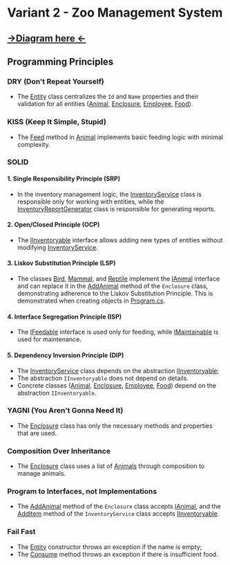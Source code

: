# Variant 2 - Zoo Management System

## [->Diagram here <-](./lab_01.drawio.png)

## Programming Principles

### DRY (Don't Repeat Yourself)

- The [Entity](./Entities/Abstract/Entity.cs#L8-L19) class centralizes the `Id` and `Name` properties and their validation for all entities ([Animal](./Entities/Animal/Abstract/Animal.cs), [Enclosure](./Entities/Enclosure.cs), [Employee](./Entities/Employee.cs), [Food](./Entities/Food.cs)).

### KISS (Keep It Simple, Stupid)

- The [Feed](./Entities/Animal/Abstract/Animal.cs#L27-L35) method in [Animal](./Entities/Animal/Abstract/Animal.cs) implements basic feeding logic with minimal complexity.

### SOLID

#### 1. Single Responsibility Principle (SRP)

- In the inventory management logic, the [InventoryService](./Services/Inventory/InventoryService.cs) class is responsible only for working with entities, while the [InventoryReportGenerator](./Services/Inventory/InventoryReportGenerator.cs) class is responsible for generating reports.

#### 2. Open/Closed Principle (OCP)

- The [IInventoryable](./Interfaces/IInventoryable.cs) interface allows adding new types of entities without modifying [InventoryService](./Services/Inventory/InventoryService.cs).

#### 3. Liskov Substitution Principle (LSP)

- The classes [Bird](./Entities/Animal/Bird.cs), [Mammal](./Entities/Animal/Mammal.cs), and [Reptile](./Entities/Animal/Reptile.cs) implement the [IAnimal](./Interfaces/IAnimal.cs) interface and can replace it in the [AddAnimal](./Entities/Enclosure.cs#L32) method of the `Enclosure` class, demonstrating adherence to the Liskov Substitution Principle. This is demonstrated when creating objects in [Program.cs](./Program.cs).

#### 4. Interface Segregation Principle (ISP)

- The [IFeedable](./Interfaces/IFeedable.cs) interface is used only for feeding, while [IMaintainable](./Interfaces/IMaintainable.cs) is used for maintenance.

#### 5. Dependency Inversion Principle (DIP)

- The [InventoryService](./Services/Inventory/InventoryService.cs#L7) class depends on the abstraction [IInventoryable](./Interfaces/IInventoryable.cs);
- The abstraction `IInventoryable` does not depend on details.
- Concrete classes ([Animal](./Entities/Animal/Abstract/Animal.cs), [Enclosure](./Entities/Enclosure.cs), [Employee](./Entities/Employee.cs), [Food](./Entities/Food.cs)) depend on the abstraction `IInventoryable`.

### YAGNI (You Aren't Gonna Need It)

- The [Enclosure](./Entities/Enclosure.cs) class has only the necessary methods and properties that are used.

### Composition Over Inheritance

- The [Enclosure](./Entities/Enclosure.cs) class uses a list of [Animals](./Entities/Enclosure.cs#L13) through composition to manage animals.

### Program to Interfaces, not Implementations

- The [AddAnimal](./Entities/Enclosure.cs#L31-L43) method of the `Enclosure` class accepts [IAnimal](./Interfaces/IAnimal.cs), and the [AddItem](./Services/Inventory/InventoryService.cs#L9-L13) method of the `InventoryService` class accepts [IInventoryable](./Interfaces/IInventoryable.cs).

### Fail Fast

- The [Entity](./Entities/Abstract/Entity.cs#L10-L17) constructor throws an exception if the name is empty;
- The [Consume](./Entities/Food.cs#L27-L36) method throws an exception if there is insufficient food.
